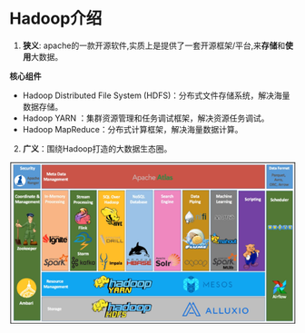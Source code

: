 # Hadoop介绍

1. **狭义**: apache的一款开源软件,实质上是提供了一套开源框架/平台,来**存储**和**使用**大数据。

**核心组件**

* Hadoop Distributed File System (HDFS)：分布式文件存储系统，解决海量数据存储。
* Hadoop YARN ：集群资源管理和任务调试框架，解决资源任务调试。
* Hadoop MapReduce：分布式计算框架，解决海量数据计算。

2. **广义**：围绕Hadoop打造的大数据生态圈。

![](media/1.png)